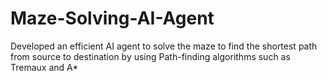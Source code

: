 # Maze-Solving-AI-Agent
Developed an efficient AI agent to solve the maze to find the shortest path from source to destination by using Path-finding algorithms such as Tremaux and A*

